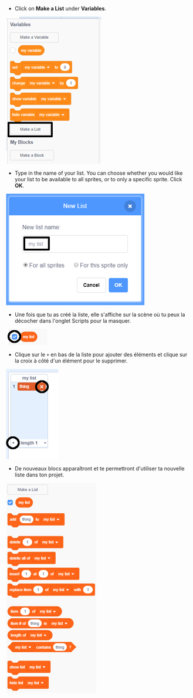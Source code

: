 + Click on **Make a List** under **Variables**.

![Fais une liste](images/make-a-list-annotated.png)

+ Type in the name of your list. You can choose whether you would like your list to be available to all sprites, or to only a specific sprite. Click **OK**.

![Nom de la liste](images/list-name-annotated.png)

+ Une fois que tu as créé la liste, elle s'affiche sur la scène où tu peux la décocher dans l'onglet Scripts pour la masquer.

![Afficher / masquer la liste](images/list-show-hide-annotated.png)

+ Clique sur le `+` en bas de la liste pour ajouter des éléments et clique sur la croix à côté d'un élément pour le supprimer.

![Afficher / masquer la liste](images/list-add-delete-annotated.png)

+ De nouveaux blocs apparaîtront et te permettront d'utiliser ta nouvelle liste dans ton projet.

![Blocs pour les listes](images/list-blocks.png)
